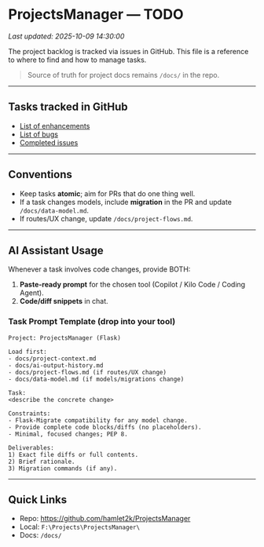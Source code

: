 # ProjectsManager — TODO
_Last updated: 2025-10-09 14:30:00_

The project backlog is tracked via issues in GitHub.
This file is a reference to where to find and how to manage tasks.

> Source of truth for project docs remains `/docs/` in the repo. 

---

## Tasks tracked in GitHub
- [List of enhancements](https://github.com/hamlet2k/ProjectsManager/issues?q=is%3Aissue%20state%3Aopen%20label%3Aenhancement)
- [List of bugs](https://github.com/hamlet2k/ProjectsManager/issues?q=is%3Aissue%20state%3Aopen%20label%3Abug)
- [Completed issues](https://github.com/hamlet2k/ProjectsManager/issues?q=is%3Aissue%20state%3Aclosed)

---

## Conventions
- Keep tasks **atomic**; aim for PRs that do one thing well.
- If a task changes models, include **migration** in the PR and update `/docs/data-model.md`.
- If routes/UX change, update `/docs/project-flows.md`.

---

## AI Assistant Usage
Whenever a task involves code changes, provide BOTH:
1) **Paste-ready prompt** for the chosen tool (Copilot / Kilo Code / Coding Agent).  
2) **Code/diff snippets** in chat.

### Task Prompt Template (drop into your tool)
```
Project: ProjectsManager (Flask)

Load first:
- docs/project-context.md
- docs/ai-output-history.md
- docs/project-flows.md (if routes/UX change)
- docs/data-model.md (if models/migrations change)

Task:
<describe the concrete change>

Constraints:
- Flask-Migrate compatibility for any model change.
- Provide complete code blocks/diffs (no placeholders).
- Minimal, focused changes; PEP 8.

Deliverables:
1) Exact file diffs or full contents.
2) Brief rationale.
3) Migration commands (if any).
```

---

## Quick Links
- Repo: https://github.com/hamlet2k/ProjectsManager
- Local: `F:\Projects\ProjectsManager\`
- Docs: `/docs/`